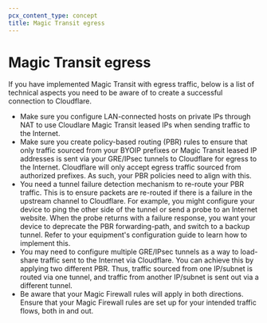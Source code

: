 ```yaml
---
pcx_content_type: concept
title: Magic Transit egress
---
```


# Magic Transit egress

If you have implemented Magic Transit with egress traffic, below is a list of technical aspects you need to be aware of to create a successful connection to Cloudflare.

- Make sure you configure LAN-connected hosts on private IPs through NAT to use Cloudlare Magic Transit leased IPs when sending traffic to the Internet.
- Make sure you create policy-based routing (PBR) rules to ensure that only traffic sourced from your BYOIP prefixes or Magic Transit leased IP addresses is sent via your GRE/IPsec tunnels to Cloudflare for egress to the Internet. Cloudflare will only accept egress traffic sourced from authorized prefixes. As such, your PBR policies need to align with this.
- You need a tunnel failure detection mechanism to re-route your PBR traffic. This is to ensure packets are re-routed if there is a failure in the upstream channel to Cloudflare. For example, you might configure your device to ping the other side of the tunnel or send a probe to an Internet website. When the probe returns with a failure response, you want your device to deprecate the PBR forwarding-path, and switch to a backup tunnel. Refer to your equipment's configuration guide to learn how to implement this.
- You may need to configure multiple GRE/IPsec tunnels as a way to load-share traffic sent to the Internet via Cloudflare. You can achieve this by applying two different PBR. Thus, traffic sourced from one IP/subnet is routed via one tunnel, and traffic from another IP/subnet is sent out via a different tunnel.
- Be aware that your Magic Firewall rules will apply in both directions. Ensure that your Magic Firewall rules are set up for your intended traffic flows, both in and out.

